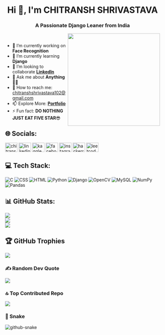 <h1 align="center">Hi 👋, I'm CHITRANSH SHRIVASTAVA</h1>
<h3 align="center">A Passionate Django Leaner from India</h3>
<img src="https://raw.githubusercontent.com/sanjay-kv/sanjay-kv/main/Assets/illustration.png" min-width="200px" max-width="200px" width="300px" align="right">
<br>

- 🔭 I’m currently working on **Face Recognition**
- 🌱 I’m currently learning **Django**
- 👯 I’m looking to collaborate **[LinkedIn](https://in.linkedin.com/in/chitranshh1)**
- 💬 Ask me about **Anything**💁‍♂️
- 📩 How to reach me: chitranshshrivastava102@gmail.com
- 📫 Explore More: **[Portfolio](https://shrivastava-1.github.io/Portfolio/)**
- ⚡ Fun fact: **DO NOTHING JUST EAT FIVE STAR**😎

## 🌐 Socials:
<p align="left">
<a href="https://twitter.com/chitranshhh1" target="blank"><img align="center" src="https://raw.githubusercontent.com/rahuldkjain/github-profile-readme-generator/master/src/images/icons/Social/twitter.svg" alt="chitranshhh1" height="30" width="40" /></a>
<a href="https://in.linkedin.com/in/chitranshh1" target="blank"><img align="center" src="https://raw.githubusercontent.com/rahuldkjain/github-profile-readme-generator/master/src/images/icons/Social/linked-in-alt.svg" alt="linkedin.com/in/chitranshh1" height="30" width="40" /></a>
<a href="https://www.kaggle.com/chitransh11" target="blank"><img align="center" src="https://raw.githubusercontent.com/rahuldkjain/github-profile-readme-generator/master/src/images/icons/Social/kaggle.svg" alt="kaggle.com/chitransh11" height="30" width="40" /></a>
<a href="https://www.facebook.com/Cshrivastava.1" target="blank"><img align="center" src="https://raw.githubusercontent.com/rahuldkjain/github-profile-readme-generator/master/src/images/icons/Social/facebook.svg" alt="facebook.com/cshrivastava.1" height="30" width="40" /></a>
<a href="https://www.instagram.com/chitranshh.1/" target="blank"><img align="center" src="https://raw.githubusercontent.com/rahuldkjain/github-profile-readme-generator/master/src/images/icons/Social/instagram.svg" alt="instagram.com/chitranshh.1/" height="30" width="40" /></a>
<a href="https://www.hackerrank.com/profile/chitranshshriva2" target="blank"><img align="center" src="https://raw.githubusercontent.com/rahuldkjain/github-profile-readme-generator/master/src/images/icons/Social/hackerrank.svg" alt="hackerrank.com/profile/chitranshshriva2" height="30" width="40" /></a>
<a href="https://leetcode.com/u/chitranshh1/" target="blank"><img align="center" src="https://raw.githubusercontent.com/rahuldkjain/github-profile-readme-generator/master/src/images/icons/Social/leet-code.svg" alt="leetcode.com/u/chitranshh1/" height="30" width="40" /></a>
</p>


## 💻 Tech Stack:
![C](https://img.shields.io/badge/c-%2300599C.svg?style=for-the-badge&logo=c&logoColor=white) 
![CSS](https://img.shields.io/badge/css3-%231572B6.svg?style=for-the-badge&logo=css3&logoColor=white) 
![HTML](https://img.shields.io/badge/html5-%23E34F26.svg?style=for-the-badge&logo=html5&logoColor=white) 
![Python](https://img.shields.io/badge/python-3670A0?style=for-the-badge&logo=python&logoColor=ffdd54) 
![Django](https://img.shields.io/badge/django-%23092E20.svg?style=for-the-badge&logo=django&logoColor=white) 
![OpenCV](https://img.shields.io/badge/opencv-%23white.svg?style=for-the-badge&logo=opencv&logoColor=white) 
![MySQL](https://img.shields.io/badge/mysql-4479A1.svg?style=for-the-badge&logo=mysql&logoColor=white) 
![NumPy](https://img.shields.io/badge/numpy-%23013243.svg?style=for-the-badge&logo=numpy&logoColor=white) 
![Pandas](https://img.shields.io/badge/pandas-%23150458.svg?style=for-the-badge&logo=pandas&logoColor=white)
<br>
## 📊 GitHub Stats:
![](https://github-readme-stats.vercel.app/api?username=Shrivastava-1&theme=dark&hide_border=false&include_all_commits=false&count_private=false)<br/>
![](https://nirzak-streak-stats.vercel.app/?user=Shrivastava-1&theme=dark&hide_border=false)<br/>
![](https://github-readme-stats.vercel.app/api/top-langs/?username=Shrivastava-1&theme=dark&hide_border=false&include_all_commits=false&count_private=false&layout=compact)
<br>

## 🏆 GitHub Trophies
![](https://github-profile-trophy.vercel.app/?username=Shrivastava-1&theme=radical&no-frame=false&no-bg=true&margin-w=4)

### ✍️ Random Dev Quote
![](https://quotes-github-readme.vercel.app/api?type=horizontal&theme=radical)

### 🔝 Top Contributed Repo
![](https://github-contributor-stats.vercel.app/api?username=Shrivastava-1&limit=5&theme=dark&combine_all_yearly_contributions=true)

### 🐍 Snake
<picture>
  <source media="(prefers-color-scheme: dark)" srcset="https://raw.githubusercontent.com/tobiasmeyhoefer/tobiasmeyhoefer/output/github-snake-dark.svg" />
  <source media="(prefers-color-scheme: light)" srcset="https://raw.githubusercontent.com/tobiasmeyhoefer/tobiasmeyhoefer/output/github-snake.svg" />
  <img alt="github-snake" src="https://raw.githubusercontent.com/tobiasmeyhoefer/tobiasmeyhoefer/output/github-snake.svg" />
</picture>
